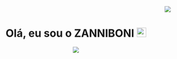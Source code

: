 <div align="right">
  <img  src="https://gpvc.arturio.dev/zanniboni">
</div>
<div align="center">
<h1>Olá, eu sou o <strong>ZANNIBONI</strong> <img src="https://media.giphy.com/media/hvRJCLFzcasrR4ia7z/giphy.gif" width="25px"> </h1>
<img  src="http://github-readme-streak-stats.herokuapp.com?user=zanniboni&theme=dracula&hide_border=true">
</div>

<div align="center">
  <img  src="https://github-readme-stats.vercel.app/api/top-langs/?username=zanniboni
</div>
